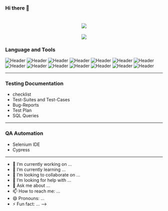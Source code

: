 ### Hi there 👋
<h1 align="center">
  <a href="https://github.com/haticedagli">
    <img src="https://readme-typing-svg.herokuapp.com?size=36&center=true&multiline=true&width=500&height=100&lines=Hello%2C+There!+%F0%9F%91%8B;Happy+to+see+you+%F0%9F%98%8A">
  </a>
</h1>
<p align="center">
<img src=https://github.com/RomiOlaeta/RomiOlaeta/assets/113724968/b144c9dd-b50c-4662-827d-b45da794e216>
</p>
 
### Language and Tools

![Header](https://img.shields.io/badge/Jira-090909?style=for-the-badge&logo=jira&logoColor=136be1)
![Header](https://img.shields.io/badge/TestRail-090909?style=for-the-badge&logo=&logoColor=71b556)
![Header](https://img.shields.io/badge/Selenium-008000?style=for-the-badge&logo=Selenium&logoColor=white)
![Header](https://img.shields.io/badge/Postman-090909?style=for-the-badge&logo=postman&logoColor=f76935)
![Header](https://img.shields.io/badge/MySQL-090909?style=for-the-badge&logo=mysql&logoColor=00618a)
![Header](https://img.shields.io/badge/Github-090909?style=for-the-badge&logo=github&logoColor=8cc4d7)
![Header](https://img.shields.io/badge/AzureDevops-090909?style=for-the-badge&logo=azuredevops&logoColor=0074d0)
![Header](https://img.shields.io/badge/CharlesProxy-090909?style=for-the-badge&logo=charlesproxy&logoColor=8cc4d7)
![Header](https://img.shields.io/badge/JMeter-090909?style=for-the-badge&logo=JMeter&logoColor=7d5fa6)
![Header](https://img.shields.io/badge/HTML5-090909?style=for-the-badge&logo=HTML5&logoColor=f76935)
![Header](https://img.shields.io/badge/CSS3-090909?style=for-the-badge&logo=CSS3&logoColor=8cc4d7)
![Header](https://img.shields.io/badge/JavaScript-090909?style=for-the-badge&logo=JavaScript&logoColor=#ffb42d)
![Header](https://img.shields.io/badge/Python-FFD43B?style=for-the-badge&logo=python&logoColor=blue)
![Header](https://img.shields.io/badge/Cypress-639a4f?style=for-the-badge&logo=Cypress&logoColor=white)

---

### Testing Documentation

- checklist
- Test-Suites and Test-Cases
- Bug-Reports
- Test Plan
- SQL Queries


---

### QA Automation

- Selenium IDE
- Cypress

---
- 🔭 I’m currently working on ...
- 🌱 I’m currently learning ...
- 👯 I’m looking to collaborate on ...
- 🤔 I’m looking for help with ...
- 💬 Ask me about ...
- 📫 How to reach me: ...
- 😄 Pronouns: ...
- ⚡ Fun fact: ...
-->
